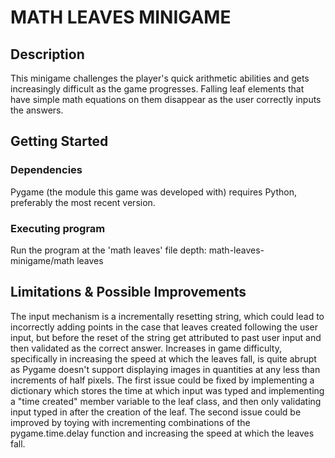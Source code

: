 # MATH LEAVES MINIGAME

## Description

This minigame challenges the player's quick arithmetic abilities and gets increasingly difficult as the game progresses. Falling leaf elements that have simple math equations on 
them disappear as the user correctly inputs the answers.

## Getting Started

### Dependencies

Pygame (the module this game was developed with) requires Python, preferably the most recent version. 

### Executing program

Run the program at the 'math leaves' file depth: math-leaves-minigame/math leaves

## Limitations & Possible Improvements

The input mechanism is a incrementally resetting string, which could lead to incorrectly adding points in the case that leaves created following the user input, but before the reset of the string get
attributed to past user input and then validated as the correct answer. Increases in game difficulty, specifically in increasing the speed at which the leaves fall, is quite abrupt as Pygame doesn't 
support displaying images in quantities at any less than increments of half pixels. The first issue could be fixed by implementing a dictionary which stores the time at which input was typed and 
implementing a "time created" member variable to the leaf class, and then only validating input typed in after the creation of the leaf. The second issue could be improved by toying with incrementing
combinations of the pygame.time.delay function and increasing the speed at which the leaves fall.
